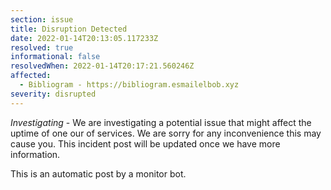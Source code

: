 ```yaml
---
section: issue
title: Disruption Detected
date: 2022-01-14T20:13:05.117233Z
resolved: true
informational: false
resolvedWhen: 2022-01-14T20:17:21.560246Z
affected:
  - Bibliogram - https://bibliogram.esmailelbob.xyz
severity: disrupted
---
```

*Investigating* - We are investigating a potential issue that might affect the uptime of one our of services. We are sorry for any inconvenience this may cause you. This incident post will be updated once we have more information.

This is an automatic post by a monitor bot.
        
